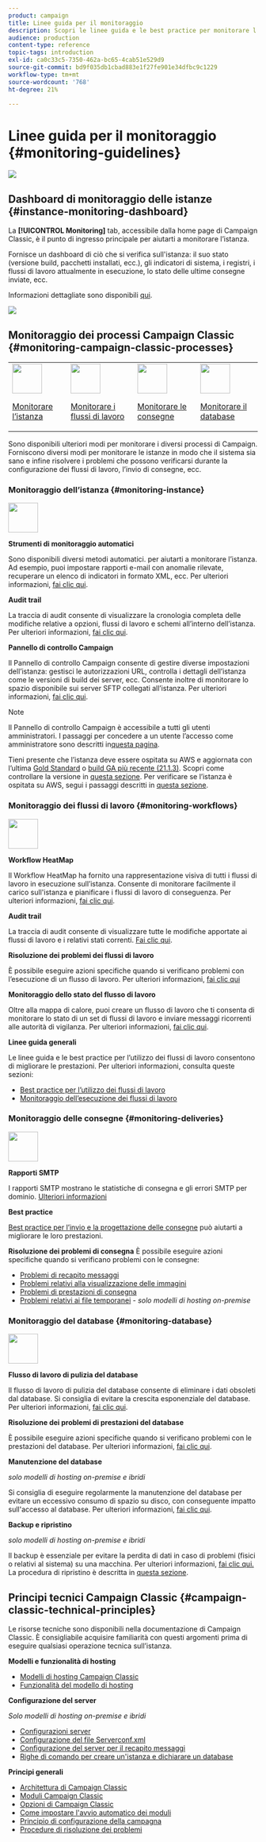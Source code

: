 ```yaml
---
product: campaign
title: Linee guida per il monitoraggio
description: Scopri le linee guida e le best practice per monitorare l’istanza e i processi di Campaign.
audience: production
content-type: reference
topic-tags: introduction
exl-id: ca0c33c5-7350-462a-bc65-4cab51e529d9
source-git-commit: bd9f035db1cbad883e1f27fe901e34dfbc9c1229
workflow-type: tm+mt
source-wordcount: '768'
ht-degree: 21%

---
```


# Linee guida per il monitoraggio {#monitoring-guidelines}

![](../../assets/v7-only.svg)

## Dashboard di monitoraggio delle istanze {#instance-monitoring-dashboard}

La **[!UICONTROL Monitoring]** tab, accessibile dalla home page di Campaign Classic, è il punto di ingresso principale per aiutarti a monitorare l’istanza.

Fornisce un dashboard di ciò che si verifica sull&#39;istanza: il suo stato (versione build, pacchetti installati, ecc.), gli indicatori di sistema, i registri, i flussi di lavoro attualmente in esecuzione, lo stato delle ultime consegne inviate, ecc.

Informazioni dettagliate sono disponibili [qui](../../production/using/monitoring-processes.md).

![](assets/monitoring_tab.png)

## Monitoraggio dei processi Campaign Classic {#monitoring-campaign-classic-processes}

<table>
<tr><td><img src="assets/do-not-localize/icon_system.svg" width="60px"><p><a href="#monitoring-instance">Monitorare l’istanza</a></p></td>
<td><img src="assets/do-not-localize/icon_workflows.svg" width="60px"><p><a href="#monitoring-workflows">Monitorare i flussi di lavoro</a></p></td>
<td><img src="assets/do-not-localize/icon_send.svg" width="60px"><p><a href="#monitoring-deliveries">Monitorare le consegne</a></p></td>
<td><img src="assets/do-not-localize/icon_database.svg" width="60px"><p><a href="#monitoring-database">Monitorare il database</a></p></td></tr>
</table>

Sono disponibili ulteriori modi per monitorare i diversi processi di Campaign. Forniscono diversi modi per monitorare le istanze in modo che il sistema sia sano e infine risolvere i problemi che possono verificarsi durante la configurazione dei flussi di lavoro, l’invio di consegne, ecc.

### Monitoraggio dell’istanza {#monitoring-instance}

<img src="assets/do-not-localize/icon_system.svg" width="60px">

**Strumenti di monitoraggio automatici**

Sono disponibili diversi metodi automatici. per aiutarti a monitorare l’istanza. Ad esempio, puoi impostare rapporti e-mail con anomalie rilevate, recuperare un elenco di indicatori in formato XML, ecc. Per ulteriori informazioni, [fai clic qui](../../production/using/monitoring-processes.md#automatic-monitoring).

**Audit trail**

La traccia di audit consente di visualizzare la cronologia completa delle modifiche relative a opzioni, flussi di lavoro e schemi all’interno dell’istanza. Per ulteriori informazioni, [fai clic qui](../../production/using/audit-trail.md).

**Pannello di controllo Campaign**

Il Pannello di controllo Campaign consente di gestire diverse impostazioni dell’istanza: gestisci le autorizzazioni URL, controlla i dettagli dell’istanza come le versioni di build dei server, ecc. Consente inoltre di monitorare lo spazio disponibile sui server SFTP collegati all’istanza. Per ulteriori informazioni, [fai clic qui](https://experienceleague.adobe.com/docs/control-panel/using/control-panel-home.html?lang=it).

>[!NOTE]
>
>Il Pannello di controllo Campaign è accessibile a tutti gli utenti amministratori. I passaggi per concedere a un utente l’accesso come amministratore sono descritti in[questa pagina](https://experienceleague.adobe.com/docs/control-panel/using/discover-control-panel/managing-permissions.html?lang=it#discover-control-panel).
>
>Tieni presente che l’istanza deve essere ospitata su AWS e aggiornata con l’ultima [Gold Standard](../../rn/using/gs-overview.md) o [build GA più recente (21.1.3)](../../rn/using/latest-release.md). Scopri come controllare la versione in [questa sezione](../../platform/using/launching-adobe-campaign.md#getting-your-campaign-version). Per verificare se l’istanza è ospitata su AWS, segui i passaggi descritti in [questa sezione](https://experienceleague.adobe.com/docs/control-panel/using/faq.html).

### Monitoraggio dei flussi di lavoro {#monitoring-workflows}

<img src="assets/do-not-localize/icon_workflows.svg" width="60px">

**Workflow HeatMap**

Il Workflow HeatMap ha fornito una rappresentazione visiva di tutti i flussi di lavoro in esecuzione sull’istanza. Consente di monitorare facilmente il carico sull&#39;istanza e pianificare i flussi di lavoro di conseguenza. Per ulteriori informazioni, [fai clic qui](../../workflow/using/heatmap.md).

**Audit trail**

La traccia di audit consente di visualizzare tutte le modifiche apportate ai flussi di lavoro e i relativi stati correnti. [Fai clic qui](../../production/using/audit-trail.md).

**Risoluzione dei problemi dei flussi di lavoro**

È possibile eseguire azioni specifiche quando si verificano problemi con l’esecuzione di un flusso di lavoro. Per ulteriori informazioni, [fai clic qui](../../production/using/workflow-execution.md)

**Monitoraggio dello stato del flusso di lavoro**

Oltre alla mappa di calore, puoi creare un flusso di lavoro che ti consenta di monitorare lo stato di un set di flussi di lavoro e inviare messaggi ricorrenti alle autorità di vigilanza. Per ulteriori informazioni, [fai clic qui](../../workflow/using/supervising-workflows.md).

**Linee guida generali**

Le linee guida e le best practice per l’utilizzo dei flussi di lavoro consentono di migliorare le prestazioni. Per ulteriori informazioni, consulta queste sezioni:
* [Best practice per l’utilizzo dei flussi di lavoro](../../workflow/using/workflow-best-practices.md)
* [Monitoraggio dell’esecuzione dei flussi di lavoro](../../workflow/using/monitoring-workflow-execution.md)

### Monitoraggio delle consegne {#monitoring-deliveries}

<img src="assets/do-not-localize/icon_send.svg" width="60px">

**Rapporti SMTP**

I rapporti SMTP mostrano le statistiche di consegna e gli errori SMTP per dominio. [Ulteriori informazioni](../../production/using/monitoring-processes.md)

**Best practice**

[Best practice per l’invio e la progettazione delle consegne](../../delivery/using/delivery-best-practices.md) può aiutarti a migliorare le loro prestazioni.

**Risoluzione dei problemi di consegna**
È possibile eseguire azioni specifiche quando si verificano problemi con le consegne:
* [Problemi di recapito messaggi](../../production/using/performance-and-throughput-issues.md#deliverability_issues)
* [Problemi relativi alla visualizzazione delle immagini](../../production/using/image-display-issues.md)
* [Problemi di prestazioni di consegna](../../delivery/using/delivery-performances.md)
* [Problemi relativi ai file temporanei](../../production/using/temporary-files.md) - *solo modelli di hosting on-premise*

### Monitoraggio del database {#monitoring-database}

<img src="assets/do-not-localize/icon_database.svg" width="60px">

**Flusso di lavoro di pulizia del database**

Il flusso di lavoro di pulizia del database consente di eliminare i dati obsoleti dal database. Si consiglia di evitare la crescita esponenziale del database. Per ulteriori informazioni, [fai clic qui](../../production/using/database-cleanup-workflow.md).

**Risoluzione dei problemi di prestazioni del database**

È possibile eseguire azioni specifiche quando si verificano problemi con le prestazioni del database. Per ulteriori informazioni, [fai clic qui](../../production/using/database-performances.md).

**Manutenzione del database**

*solo modelli di hosting on-premise e ibridi*

Si consiglia di eseguire regolarmente la manutenzione del database per evitare un eccessivo consumo di spazio su disco, con conseguente impatto sull&#39;accesso al database. Per ulteriori informazioni, [fai clic qui](../../production/using/recommendations.md).

**Backup e ripristino**

*solo modelli di hosting on-premise e ibridi*

Il backup è essenziale per evitare la perdita di dati in caso di problemi (fisici o relativi al sistema) su una macchina. Per ulteriori informazioni, [fai clic qui. ](../../production/using/backup.md) La procedura di ripristino è descritta in [questa sezione](../../production/using/restoration.md).

## Principi tecnici Campaign Classic {#campaign-classic-technical-principles}

Le risorse tecniche sono disponibili nella documentazione di Campaign Classic. È consigliabile acquisire familiarità con questi argomenti prima di eseguire qualsiasi operazione tecnica sull’istanza.

**Modelli e funzionalità di hosting**

* [Modelli di hosting Campaign Classic](../../installation/using/hosting-models.md)
* [Funzionalità del modello di hosting](../../installation/using/capability-matrix.md)

**Configurazione del server**

*Solo modelli di hosting on-premise e ibridi*

* [Configurazioni server](../../installation/using/configuring-campaign-server.md)
* [Configurazione del file Serverconf.xml](../../installation/using/the-server-configuration-file.md)
* [Configurazione del server per il recapito messaggi](../../installation/using/email-deliverability.md)
* [Righe di comando per creare un&#39;istanza e dichiarare un database](../../installation/using/command-lines.md)

**Principi generali**

* [Architettura di Campaign Classic](../../production/using/general-architecture.md)
* [Moduli Campaign Classic](../../production/using/operating-principle.md)
* [Opzioni di Campaign Classic](../../installation/using/configuring-campaign-options.md)
* [Come impostare l&#39;avvio automatico dei moduli](../../production/using/administration.md)
* [Principio di configurazione della campagna](../../production/using/configuration-principle.md)
* [Procedure di risoluzione dei problemi](../../production/using/performance-and-throughput-issues.md)
